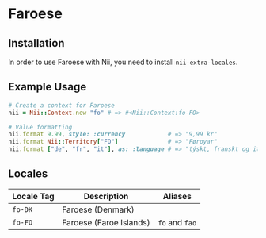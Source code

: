 <!-- This file has been generated. Source: languages/_template.md.erb -->

# Faroese

## Installation

In order to use Faroese with Nii, you need to install `nii-extra-locales`.

## Example Usage

``` ruby
# Create a context for Faroese
nii = Nii::Context.new "fo" # => #<Nii::Context:fo-FO>

# Value formatting
nii.format 9.99, style: :currency            # => "9,99 kr"
nii.format Nii::Territory["FO"]              # => "Føroyar"
nii.format ["de", "fr", "it"], as: :language # => "týskt, franskt og italskt"
```


## Locales

<table>
  <thead>
    <tr>
      <th>Locale Tag</th>
      <th>Description</th>
      <th>Aliases</th>
    </tr>
  </thead>
  <tbody>
    <tr>
      <td><code>fo-DK</code></td>
      <td>Faroese (Denmark)</td>
      <td></td>
    </tr>
    <tr>
      <td><code>fo-FO</code></td>
      <td>Faroese (Faroe Islands)</td>
      <td><code>fo</code> and <code>fao</code></td>
    </tr>
  </tbody>
</table>

